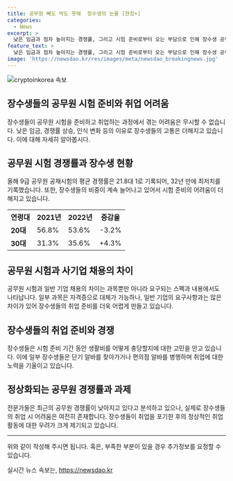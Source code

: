 ```yaml
---
title: 공무원 빼도 박도 못해  장수생의 눈물 [현장+]
categories:
  - News
excerpt: >
  낮은 임금과 점차 높아지는 경쟁률, 그리고 시험 준비로부터 오는 부담으로 인해 장수생 공무원 지망자들의 어려움이 더해지고 있다. 공무원 시험 준비를 위해 시간과 돈을 투자하면서도 사기업과의 스펙 격차로 인해 박봉 상태가 계속되는 것에 대한 불만이 커지고 있다. 야간 편의점 알바까지 인기를 끌며 공시 낭인 우려가 커지고 있으며, 시험 준비만으로도 생활이 어려워진 상황을 실감하고 있는 장수생들의 속내를 엿볼 수 있다. 경쟁률 하락은 정상화로 해석될 수 있지만, 과거와는 다른 장수생들의 미래를 걱정하는 목소리도 나온다.
feature_text: >
  낮은 임금과 점차 높아지는 경쟁률, 그리고 시험 준비로부터 오는 부담으로 인해 장수생 공무원 지망자들의 어려움이 더해지고 있다. 공무원 시험 준비를 위해 시간과 돈을 투자하면서도 사기업과의 스펙 격차로 인해 박봉 상태가 계속되는 것에 대한 불만이 커지고 있다. 야간 편의점 알바까지 인기를 끌며 공시 낭인 우려가 커지고 있으며, 시험 준비만으로도 생활이 어려워진 상황을 실감하고 있는 장수생들의 속내를 엿볼 수 있다. 경쟁률 하락은 정상화로 해석될 수 있지만, 과거와는 다른 장수생들의 미래를 걱정하는 목소리도 나온다.
image: 'https://newsdao.kr/res/images/meta/newsdao_breakingnews.jpg'
---
```


<p><img src="https://newsdao.kr/res/images/meta/newsdao_breakingnews.jpg" alt="cryptoinkorea 속보" /></p>

<h2 data-ke-size="size26">장수생들의 공무원 시험 준비와 취업 어려움</h2>

<p data-ke-size="size16">장수생들이 공무원 시험을 준비하고 취업하는 과정에서 겪는 어려움은 무시할 수 없습니다. 낮은 임금, 경쟁률 상승, 인식 변화 등의 이유로 장수생들의 고통은 더해지고 있습니다. 이에 대해 자세히 알아봅시다.</p>

<h2 data-ke-size="size26">공무원 시험 경쟁률과 장수생 현황</h2>

<p data-ke-size="size16">올해 9급 공무원 공채시험의 평균 경쟁률은 21.8대 1로 기록되어, 32년 만에 최저치를 기록했습니다. 또한, 장수생들의 비중이 계속 늘어나고 있어서 시험 준비의 어려움이 더해지고 있습니다.</p>

<table>
    <tr>
        <th>연령대</th>
        <th>2021년</th>
        <th>2022년</th>
        <th>증감율</th>
    </tr>
    <tr>
        <td><b>20대</b></td>
        <td>56.8%</td>
        <td>53.6%</td>
        <td>-3.2%</td>
    </tr>
    <tr>
        <td><b>30대</b></td>
        <td>31.3%</td>
        <td>35.6%</td>
        <td>+4.3%</td>
    </tr>
</table>

<h2 data-ke-size="size26">공무원 시험과 사기업 채용의 차이</h2>

<p data-ke-size="size16">공무원 시험과 일반 기업 채용의 차이는 과목뿐만 아니라 요구되는 스펙과 내용에서도 나타납니다. 일부 과목은 자격증으로 대체가 가능하나, 일반 기업의 요구사항과는 많은 차이가 있어 장수생들의 취업 준비를 더욱 어렵게 만들고 있습니다.</p>

<h2 data-ke-size="size26">장수생들의 취업 준비와 경쟁</h2>

<p data-ke-size="size16">장수생들은 시험 준비 기간 동안 생활비를 어떻게 충당할지에 대한 고민을 안고 있습니다. 이에 일부 장수생들은 단기 알바를 찾아가거나 편의점 알바를 병행하며 취업에 대한 노력을 기울이고 있습니다.</p>

<h2 data-ke-size="size26">정상화되는 공무원 경쟁률과 과제</h2>

<p data-ke-size="size16">전문가들은 최근의 공무원 경쟁률이 낮아지고 있다고 분석하고 있으나, 실제로 장수생들의 취업 시 어려움은 여전히 존재합니다. 장수생들이 취업을 포기한 후의 정상적인 취업 활동에 대한 우려가 크게 제기되고 있습니다.</p>

<hr>

<p>위와 같이 작성해 주시면 됩니다. 혹은, 부족한 부분이 있을 경우 추가정보를 요청할 수 있습니다.</p>
실시간 뉴스 속보는, <a href="https://newsdao.kr" rel="dofollow">https://newsdao.kr</a>


